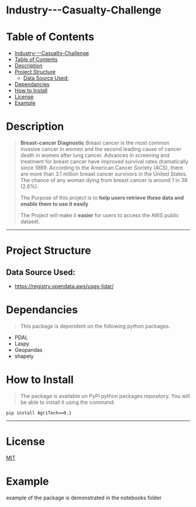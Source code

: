 # Industry---Casualty-Challenge

# Table of Contents
- [Industry---Casualty-Challenge](#industry---casualty-challenge)
- [Table of Contents](#table-of-contents)
- [Description](#description)
- [Project Structure](#project-structure)
  - [Data Source Used:](#data-source-used)
- [Dependancies](#dependancies)
- [How to Install](#how-to-install)
- [License](#license)
- [Example](#example)

# Description
> **Breast-cancer Diagnostic** Breast cancer is the most common invasive cancer in women and the second leading cause of cancer death in women after lung cancer. Advances in screening and treatment for breast cancer have improved survival rates dramatically since 1989. According to the American Cancer Society (ACS), there are more than 3.1 million breast cancer survivors in the United States. The chance of any woman dying from breast cancer is around 1 in 38 (2.6%).
>
>The Purpose of this project is to **help users retrieve these data and enable them to use it easily**
>
>The Project will make it **easier** for users to access the AWS public dataset. 

<hr>

# Project Structure

## Data Source Used:
- https://registry.opendata.aws/usgs-lidar/

# Dependancies

>This package is dependent on the following python packages.

* PDAL
* Laspy
* Geopandas
* shapely
# How to Install
>The package is available on PyPi python packages repository. You will be able to install it using the command:
```
pip install AgriTech==0.1
```
<hr>

# License
[MIT](https://github.com/nebasam/AgriTech---USGS-LIDAR-package)

# Example
example of the package is demonstrated in the notebooks folder 
